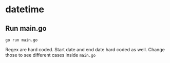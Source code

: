 # datetime

## Run main.go
```
go run main.go
```
Regex are hard coded. Start date and end date hard coded as well. Change those to see different cases inside `main.go`
